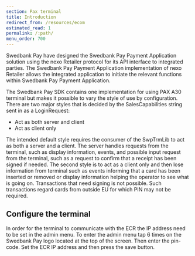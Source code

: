 ```yaml
---
section: Pax terminal
title: Introduction
redirect_from: /resources/ecom
estimated_read: 1
permalink: /:path/
menu_order: 700
---
```


Swedbank Pay have designed the Swedbank Pay Payment Application solution using
the nexo Retailer protocol for its API interface to integrated parties. The
Swedbank Pay Payment Application implementation of nexo Retailer allows the
integrated application to initiate the relevant functions within Swedbank Pay
Payment Application.

The Swedbank Pay SDK contains one implementation for using PAX A30 terminal but
makes it possible to vary the style of use by configuration. There are two major
styles that is decided by the SalesCapabilities string sent in as a LoginRequest:

- Act as both server and client
- Act as client only

The intended default style requires the consumer of the SwpTrmLib to act as both
a server and a client. The server handles requests from the terminal, such as
display information, events, and possible input request from the terminal, such
as a request to confirm that a receipt has been signed if needed. The second
style is to act as a client only and then lose information from terminal such
as events informing that a card has been inserted or removed or display information
helping the operator to see what is going on. Transactions that need signing is
not possible. Such transactions regard cards from outside EU for which PIN may
not be required.

## Configure the terminal

In order for the terminal to communicate with the ECR the IP address need to be
set in the admin menu. To enter the admin menu tap 6 times on the Swedbank Pay
logo located at the top of the screen. Then enter the pin-code. Set the ECR IP
address and then press the save button.
